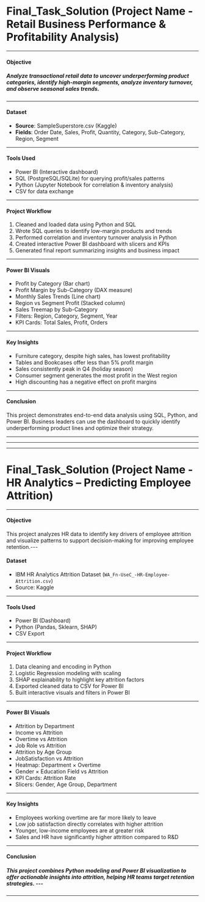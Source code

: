 # Final_Task_Solution (Project Name - Retail Business Performance & Profitability Analysis)
---
#### Objective

##### Analyze transactional retail data to uncover underperforming product categories, identify high-margin segments, analyze inventory turnover, and observe seasonal sales trends.
---
#### Dataset
- **Source**: SampleSuperstore.csv (Kaggle)
- **Fields**: Order Date, Sales, Profit, Quantity, Category, Sub-Category, Region, Segment
---
#### Tools Used
- Power BI (Interactive dashboard)
- SQL (PostgreSQL/SQLite) for querying profit/sales patterns
- Python (Jupyter Notebook for correlation & inventory analysis)
- CSV for data exchange
---
#### Project Workflow
1. Cleaned and loaded data using Python and SQL
2. Wrote SQL queries to identify low-margin products and trends
3. Performed correlation and inventory turnover analysis in Python
4. Created interactive Power BI dashboard with slicers and KPIs
5. Generated final report summarizing insights and business impact
---
#### Power BI Visuals
- Profit by Category (Bar chart)
- Profit Margin by Sub-Category (DAX measure)
- Monthly Sales Trends (Line chart)
- Region vs Segment Profit (Stacked column)
- Sales Treemap by Sub-Category
- Filters: Region, Category, Segment, Year
- KPI Cards: Total Sales, Profit, Orders
---
#### Key Insights
- Furniture category, despite high sales, has lowest profitability
- Tables and Bookcases offer less than 5% profit margin
- Sales consistently peak in Q4 (holiday season)
- Consumer segment generates the most profit in the West region
- High discounting has a negative effect on profit margins
---
#### Conclusion
This project demonstrates end-to-end data analysis using SQL, Python, and Power BI. Business leaders can use the dashboard to quickly identify underperforming product lines and optimize their strategy.

---
---
---


# Final_Task_Solution (Project Name - HR Analytics – Predicting Employee Attrition)
---
####  Objective

   This project analyzes HR data to identify key drivers of employee attrition and visualize patterns to support decision-making for improving employee retention.---


#### Dataset
- IBM HR Analytics Attrition Dataset (`WA_Fn-UseC_-HR-Employee-Attrition.csv`)
- Source: Kaggle
---
####  Tools Used
- Power BI (Dashboard)
- Python (Pandas, Sklearn, SHAP)
- CSV Export
---
####  Project Workflow
1. Data cleaning and encoding in Python
2. Logistic Regression modeling with scaling
3. SHAP explainability to highlight key attrition factors
4. Exported cleaned data to CSV for Power BI
5. Built interactive visuals and filters in Power BI
---
####  Power BI Visuals
- Attrition by Department
- Income vs Attrition
- Overtime vs Attrition
- Job Role vs Attrition
- Attrition by Age Group
- JobSatisfaction vs Attrition
- Heatmap: Department × Overtime
- Gender × Education Field vs Attrition
- KPI Cards: Attrition Rate
- Slicers: Gender, Age Group, Department
---
####  Key Insights
- Employees working overtime are far more likely to leave
- Low job satisfaction directly correlates with higher attrition
- Younger, low-income employees are at greater risk
- Sales and HR have significantly higher attrition compared to R&D
---
####  Conclusion


##### This project combines Python modeling and Power BI visualization to offer actionable insights into attrition, helping HR teams target retention strategies. ---
----
